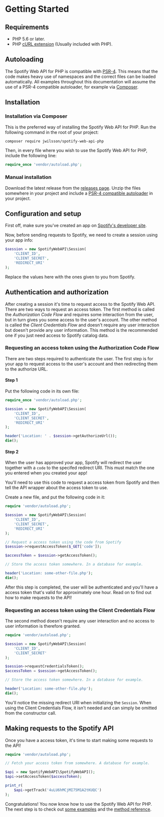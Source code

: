 # Getting Started

## Requirements
* PHP 5.6 or later.
* PHP [cURL extension](http://php.net/manual/en/book.curl.php) (Usually included with PHP).

## Autoloading
The Spotify Web API for PHP is compatible with [PSR-4](http://www.php-fig.org/psr/psr-4/). This means that the code makes heavy use of namespaces and the correct files can be loaded automatically. All examples throughout this documentation will assume the use of a PSR-4 compatible autoloader, for example via [Composer](https://getcomposer.org/).

## Installation

### Installation via Composer
This is the preferred way of installing the Spotify Web API for PHP. Run the following command in the root of your project:

```sh
composer require jwilsson/spotify-web-api-php
```

Then, in every file where you wish to use the Spotify Web API for PHP, include the following line:

```php
require_once 'vendor/autoload.php';
```

### Manual installation

Download the latest release from the [releases page](https://github.com/jwilsson/spotify-web-api-php/releases). Unzip the files somewhere in your project and include a [PSR-4 compatible autoloader](http://www.php-fig.org/psr/psr-4/examples/) in your project.

## Configuration and setup
First off, make sure you've created an app on [Spotify's developer site](https://developer.spotify.com/documentation/web-api/).

Now, before sending requests to Spotify, we need to create a session using your app info:

```php
$session = new SpotifyWebAPI\Session(
    'CLIENT_ID',
    'CLIENT_SECRET',
    'REDIRECT_URI'
);
```

Replace the values here with the ones given to you from Spotify.

## Authentication and authorization
After creating a session it's time to request access to the Spotify Web API. There are two ways to request an access token. The first method is called the *Authorization Code Flow* and requires some interaction from the user, but in turn gives you some access to the user's account. The other method is called the *Client Credentials Flow* and doesn't require any user interaction but doesn't provide any user information. This method is the recommended one if you just need access to Spotify catalog data.

### Requesting an access token using the Authorization Code Flow
There are two steps required to authenticate the user. The first step is for your app to request access to the user's account and then redirecting them to the authorize URL.

#### Step 1
Put the following code in its own file:

```php
require_once 'vendor/autoload.php';

$session = new SpotifyWebAPI\Session(
    'CLIENT_ID',
    'CLIENT_SECRET',
    'REDIRECT_URI'
);

header('Location: ' . $session->getAuthorizeUrl());
die();
```

#### Step 2
When the user has approved your app, Spotify will redirect the user together with a `code` to the specifed redirect URI. This must match the one you entered when you created your app!

You'll need to use this code to request a access token from Spotify and then tell the API wrapper about the access token to use.

Create a new file, and put the following code in it:

```php
require 'vendor/autoload.php';

$session = new SpotifyWebAPI\Session(
    'CLIENT_ID',
    'CLIENT_SECRET',
    'REDIRECT_URI'
);

// Request a access token using the code from Spotify
$session->requestAccessToken($_GET['code']);

$accessToken = $session->getAccessToken();

// Store the access token somewhere. In a database for example.

header('Location: some-other-file.php');
die();
```

After this step is completed, the user will be authenticated and you'll have a access token that's valid for approximately one hour. Read on to find out how to make requests to the API!

### Requesting an access token using the Client Credentials Flow
The second method doesn't require any user interaction and no access to user information is therefore granted.

```php
require 'vendor/autoload.php';

$session = new SpotifyWebAPI\Session(
    'CLIENT_ID',
    'CLIENT_SECRET'
);

$session->requestCredentialsToken();
$accessToken = $session->getAccessToken();

// Store the access token somewhere. In a database for example.

header('Location: some-other-file.php');
die();
```

You'll notice the missing redirect URI when initializing the `Session`. When using the Client Credentials Flow, it isn't needed and can simply be omitted from the constructor call.

## Making requests to the Spotify API
Once you have a access token, it's time to start making some requests to the API!

```php
require 'vendor/autoload.php';

// Fetch your access token from somewhere. A database for example.

$api = new SpotifyWebAPI\SpotifyWebAPI();
$api->setAccessToken($accessToken);

print_r(
    $api->getTrack('4uLU6hMCjMI75M1A2tKUQC')
);
```

Congratulations! You now know how to use the Spotify Web API for PHP. The next step is to check out [some examples](/docs/examples/) and the [method reference](/docs/method-reference/).
